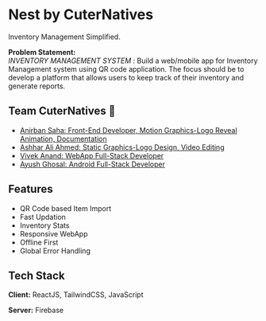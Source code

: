# Nest by CuterNatives

Inventory Management Simplified.

**Problem Statement:** \
*INVENTORY MANAGEMENT SYSTEM :*
Build a web/mobile app for Inventory Management system using QR code application. 
The focus should be to develop a platform that allows users to keep track of their inventory and generate reports.  



## Team CuterNatives 🏁

- [Anirban Saha: Front-End Developer, Motion Graphics-Logo Reveal Animation, Documentation](https://www.github.com/Anirban-Saha)
- [Ashhar Ali Ahmed: Static Graphics-Logo Design, Video Editing ](https://github.com/theashhar)
- [Vivek Anand: WebApp Full-Stack Developer](https://github.com/vivek26anand)
- [Ayush Ghosal: Android Full-Stack Developer](https://github.com/Ayush786113)


## Features

- QR Code based Item Import 
- Fast Updation
- Inventory Stats
- Responsive WebApp
- Offline First
- Global Error Handling


## Tech Stack

**Client:** ReactJS, TailwindCSS, JavaScript

**Server:** Firebase

